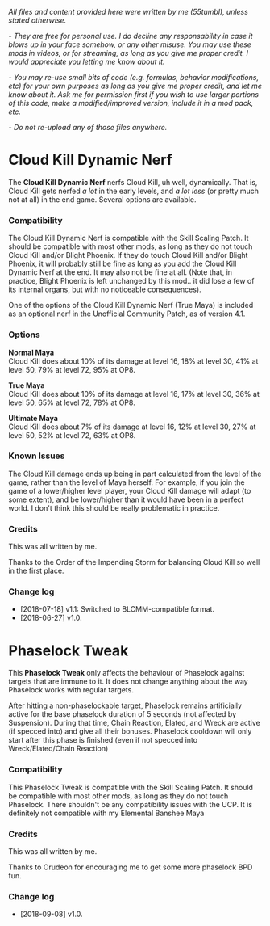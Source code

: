*All files and content provided here were written by me (55tumbl), unless stated otherwise.*

*- They are free for personal use. I do decline any responsability in case it blows up in your face somehow, or any other misuse.
You may use these mods in videos, or for streaming, as long as you give me proper credit. I would appreciate you letting me know about it.*

*- You may re-use small bits of code (e.g. formulas, behavior modifications, etc) for your own purposes as long as you give me proper credit, and let me know about it.
Ask me for permission first if you wish to use larger portions of this code, make a modified/improved version, include it in a mod pack, etc.*

*- Do not re-upload any of those files anywhere.*


# Cloud Kill Dynamic Nerf

The **Cloud Kill Dynamic Nerf** nerfs Cloud Kill, uh well, dynamically. That is, Cloud Kill gets nerfed *a lot* in the early levels, and *a lot less* (or pretty much not at all) in the end game. Several options are available.

### Compatibility
The Cloud Kill Dynamic Nerf is compatible with the Skill Scaling Patch.
It should be compatible with most other mods, as long as they do not touch Cloud Kill and/or Blight Phoenix.
If they do touch Cloud Kill and/or Blight Phoenix, it will probably still be fine as long as you add the Cloud Kill Dynamic Nerf at the end. It may also not be fine at all. (Note that, in practice, Blight Phoenix is left unchanged by this mod.. it did lose a few of its internal organs, but with no noticeable consequences).

One of the options of the Cloud Kill Dynamic Nerf (True Maya) is included as an optional nerf in the Unofficial Community Patch, as of version 4.1.

### Options

**Normal Maya**    
Cloud Kill does about 10% of its damage at level 16, 18% at level 30, 41% at level 50, 79% at level 72, 95% at OP8.

**True Maya**    
Cloud Kill does about 10% of its damage at level 16, 17% at level 30, 36% at level 50, 65% at level 72, 78% at OP8.

**Ultimate Maya**    
Cloud Kill does about 7% of its damage at level 16, 12% at level 30, 27% at level 50, 52% at level 72, 63% at OP8.

### Known Issues

The Cloud Kill damage ends up being in part calculated from the level of the game, rather than the level of Maya herself.
For example, if you join the game of a lower/higher level player, your Cloud Kill damage will adapt (to some extent), and be lower/higher than it would have been in a perfect world. I don't think this should be really problematic in practice.

### Credits

This was all written by me.

Thanks to the Order of the Impending Storm for balancing Cloud Kill so well in the first place.

### Change log
* [2018-07-18] v1.1: Switched to BLCMM-compatible format.
* [2018-06-27] v1.0.





# Phaselock Tweak

This **Phaselock Tweak** only affects the behaviour of Phaselock against targets that are immune to it. It does not change anything about the way Phaselock works with regular targets.

After hitting a non-phaselockable target, Phaselock remains artificially active for the base phaselock duration of 5 seconds (not affected by Suspension). During that time, Chain Reaction, Elated, and Wreck are active (if specced into) and give all their bonuses. Phaselock cooldown will only start after this phase is finished (even if not specced into Wreck/Elated/Chain Reaction)

### Compatibility
This Phaselock Tweak is compatible with the Skill Scaling Patch.
It should be compatible with most other mods, as long as they do not touch Phaselock. There shouldn't be any compatibility issues with the UCP. It is definitely not compatible with my Elemental Banshee Maya

### Credits

This was all written by me.

Thanks to Orudeon for encouraging me to get some more phaselock BPD fun.

### Change log
* [2018-09-08] v1.0.
